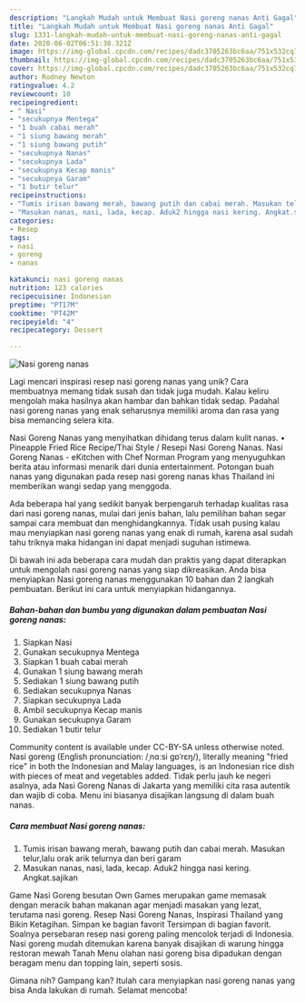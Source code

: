 ```yaml
---
description: "Langkah Mudah untuk Membuat Nasi goreng nanas Anti Gagal"
title: "Langkah Mudah untuk Membuat Nasi goreng nanas Anti Gagal"
slug: 1331-langkah-mudah-untuk-membuat-nasi-goreng-nanas-anti-gagal
date: 2020-06-02T06:51:38.321Z
image: https://img-global.cpcdn.com/recipes/dadc3705263bc6aa/751x532cq70/nasi-goreng-nanas-foto-resep-utama.jpg
thumbnail: https://img-global.cpcdn.com/recipes/dadc3705263bc6aa/751x532cq70/nasi-goreng-nanas-foto-resep-utama.jpg
cover: https://img-global.cpcdn.com/recipes/dadc3705263bc6aa/751x532cq70/nasi-goreng-nanas-foto-resep-utama.jpg
author: Rodney Newton
ratingvalue: 4.2
reviewcount: 10
recipeingredient:
- " Nasi"
- "secukupnya Mentega"
- "1 buah cabai merah"
- "1 siung bawang merah"
- "1 siung bawang putih"
- "secukupnya Nanas"
- "secukupnya Lada"
- "secukupnya Kecap manis"
- "secukupnya Garam"
- "1 butir telur"
recipeinstructions:
- "Tumis irisan bawang merah, bawang putih dan cabai merah. Masukan telur,lalu orak arik telurnya dan beri garam"
- "Masukan nanas, nasi, lada, kecap. Aduk2 hingga nasi kering. Angkat.sajikan"
categories:
- Resep
tags:
- nasi
- goreng
- nanas

katakunci: nasi goreng nanas 
nutrition: 123 calories
recipecuisine: Indonesian
preptime: "PT17M"
cooktime: "PT42M"
recipeyield: "4"
recipecategory: Dessert

---
```



![Nasi goreng nanas](https://img-global.cpcdn.com/recipes/dadc3705263bc6aa/751x532cq70/nasi-goreng-nanas-foto-resep-utama.jpg)

Lagi mencari inspirasi resep nasi goreng nanas yang unik? Cara membuatnya memang tidak susah dan tidak juga mudah. Kalau keliru mengolah maka hasilnya akan hambar dan bahkan tidak sedap. Padahal nasi goreng nanas yang enak seharusnya memiliki aroma dan rasa yang bisa memancing selera kita.

Nasi Goreng Nanas yang menyihatkan dihidang terus dalam kulit nanas. • Pineapple Fried Rice Recipe/Thai Style / Resepi Nasi Goreng Nanas. Nasi Goreng Nanas - eKitchen with Chef Norman Program yang menyuguhkan berita atau informasi menarik dari dunia entertainment. Potongan buah nanas yang digunakan pada resep nasi goreng nanas khas Thailand ini memberikan wangi sedap yang menggoda.

Ada beberapa hal yang sedikit banyak berpengaruh terhadap kualitas rasa dari nasi goreng nanas, mulai dari jenis bahan, lalu pemilihan bahan segar sampai cara membuat dan menghidangkannya. Tidak usah pusing kalau mau menyiapkan nasi goreng nanas yang enak di rumah, karena asal sudah tahu triknya maka hidangan ini dapat menjadi suguhan istimewa.


Di bawah ini ada beberapa cara mudah dan praktis yang dapat diterapkan untuk mengolah nasi goreng nanas yang siap dikreasikan. Anda bisa menyiapkan Nasi goreng nanas menggunakan 10 bahan dan 2 langkah pembuatan. Berikut ini cara untuk menyiapkan hidangannya.

<!--inarticleads1-->

##### Bahan-bahan dan bumbu yang digunakan dalam pembuatan Nasi goreng nanas:

1. Siapkan  Nasi
1. Gunakan secukupnya Mentega
1. Siapkan 1 buah cabai merah
1. Gunakan 1 siung bawang merah
1. Sediakan 1 siung bawang putih
1. Sediakan secukupnya Nanas
1. Siapkan secukupnya Lada
1. Ambil secukupnya Kecap manis
1. Gunakan secukupnya Garam
1. Sediakan 1 butir telur


Community content is available under CC-BY-SA unless otherwise noted. Nasi goreng (English pronunciation: /ˌnɑːsi ɡɒˈrɛŋ/), literally meaning &#34;fried rice&#34; in both the Indonesian and Malay languages, is an Indonesian rice dish with pieces of meat and vegetables added. Tidak perlu jauh ke negeri asalnya, ada Nasi Goreng Nanas di Jakarta yang memiliki cita rasa autentik dan wajib di coba. Menu ini biasanya disajikan langsung di dalam buah nanas. 

<!--inarticleads2-->

##### Cara membuat Nasi goreng nanas:

1. Tumis irisan bawang merah, bawang putih dan cabai merah. Masukan telur,lalu orak arik telurnya dan beri garam
1. Masukan nanas, nasi, lada, kecap. Aduk2 hingga nasi kering. Angkat.sajikan


Game Nasi Goreng besutan Own Games merupakan game memasak dengan meracik bahan makanan agar menjadi masakan yang lezat, terutama nasi goreng. Resep Nasi Goreng Nanas, Inspirasi Thailand yang Bikin Ketagihan. Simpan ke bagian favorit Tersimpan di bagian favorit. Soalnya persebaran resep nasi goreng paling mencolok terjadi di Indonesia. Nasi goreng mudah ditemukan karena banyak disajikan di warung hingga restoran mewah Tanah Menu olahan nasi goreng bisa dipadukan dengan beragam menu dan topping lain, seperti sosis. 

Gimana nih? Gampang kan? Itulah cara menyiapkan nasi goreng nanas yang bisa Anda lakukan di rumah. Selamat mencoba!
